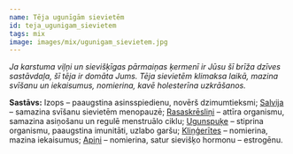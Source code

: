 ```yaml
---
name: Tēja ugunīgām sievietēm
id: teja_ugunigam_sievietem
tags: mix
image: images/mix/ugunigam_sievietem.jpg
---
```

*Ja karstuma viļņi un sievišķīgas pārmaiņas ķermenī ir Jūsu šī brīža dzīves sastāvdaļa, šī tēja ir domāta Jums. Tēja sievietēm klimaksa laikā, mazina svīšanu un iekaisumus, nomierina, kavē holesterīna uzkrāšanos.*

**Sastāvs:**
Izops – paaugstina asinsspiedienu, novērš dzimumtieksmi;
<a href="/mono/#salvija" target="_blank" rel="noopener noreferrer">Salvija</a> – samazina svīšanu sievietēm menopauzē;
<a href="/mono/#rasaskreslini" target="_blank" rel="noopener noreferrer">Rasaskrēsliņi</a> – attīra organismu, samazina asiņošanu un regulē menstruālo ciklu;
<a href="/mono/#ugunspuke" target="_blank" rel="noopener noreferrer">Ugunspuķe</a> – stiprina organismu, paaugstina imunitāti, uzlabo garšu;
<a href="/mono/#klingerites" target="_blank" rel="noopener noreferrer">Kliņģerītes</a> – nomierina, mazina iekaisumus;
<a href="/mono/#apini" target="_blank" rel="noopener noreferrer">Apiņi</a> – nomierina, satur sievišķo hormonu – estrogēnu.